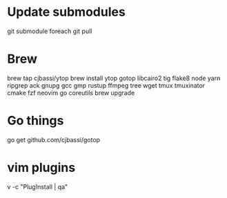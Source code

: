 # Update submodules
git submodule foreach git pull

# Brew
brew tap cjbassi/ytop
brew install ytop gotop libcairo2 tig flake8 node yarn ripgrep ack gnupg gcc gmp rustup ffmpeg tree wget tmux tmuxinator cmake fzf neovim go coreutils
brew upgrade

# Go things
go get github.com/cjbassi/gotop

# vim plugins
v -c "PlugInstall | qa"
